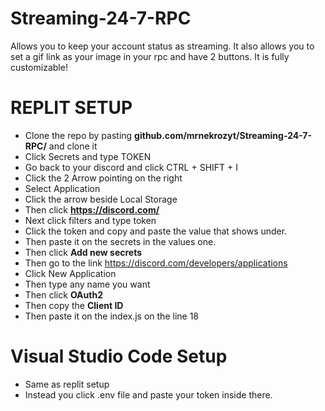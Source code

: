 # Streaming-24-7-RPC
Allows you to keep your account status as streaming. It also allows you to set a gif link as your image in your rpc and have 2 buttons. It is fully customizable!

# REPLIT SETUP
- Clone the repo by pasting **github.com/mrnekrozyt/Streaming-24-7-RPC/** and clone it
- Click Secrets and type TOKEN
- Go back to your discord and click CTRL + SHIFT + I
- Click the 2 Arrow pointing on the right
- Select Application
- Click the arrow beside Local Storage
- Then click **https://discord.com/**
- Next click filters and type token
- Click the token and copy and paste the value that shows under.
- Then paste it on the secrets in the values one.
- Then click **Add new secrets**
- Then go to the link https://discord.com/developers/applications
- Click New Application
- Then type any name you want
- Then click **OAuth2**
- Then copy the **Client ID**
- Then paste it on the index.js on the line 18

# Visual Studio Code Setup
- Same as replit setup 
- Instead you click .env file and paste your token inside there.

